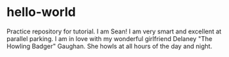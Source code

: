 # hello-world
Practice repository for tutorial. 
I am Sean! I am very smart and excellent at parallel parking.
I am in love with my wonderful girlfriend Delaney "The Howling Badger" Gaughan. 
She howls at all hours of the day and night. 
